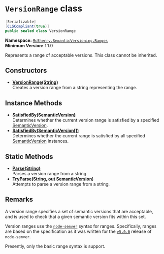# `VersionRange` class

```c#
[Serializable]
[CLSCompliant(true)]
public sealed class VersionRange
```

**Namespace:** [`McSherry.SemanticVersioning.Ranges`][1]  
**Minimum Version:** 1.1.0

Represents a range of acceptable versions. This class cannot be
inherited.

[1]: ../


## Constructors

- **[VersionRange(String)][2]**  
  Creates a version range from a string representing the range.
  
[2]: ./ctor(String).md


## Instance Methods

- **[SatisfiedBy(SemanticVersion)][3]**  
  Determines whether the current version range is satisfied by
  a specified [SemanticVersion][4].
- **[SatisfiedBy(SemanticVersion[])][5]**  
  Determines whether the current range is satisfied by all
  specified [SemanticVersion][4] instances.
  
[3]: ./SatisfiedBy(SemanticVersion).md
[4]: ../SemanticVersion
[5]: ./SatisfiedBy(SemanticVersion[]).md


## Static Methods

- **[Parse(String)][6]**  
  Parses a version range from a string.
- **[TryParse(String, out SemanticVersion)][7]**  
  Attempts to parse a version range from a string.
  
[6]: ./Parse(String).md
[7]: ./TryParse(String,VersionRange).md


## Remarks

A version range specifies a set of semantic versions that are
acceptable, and is used to check that a given semantic version
fits within this set.

Version ranges use the [`node-semver`][8] syntax for ranges.
Specifically, ranges are based on the specification as it was
written for the [`v5.0.0`][9] release of `node-semver`.

Presently, only the basic range syntax is support.

[8]: https://github.com/npm/node-semver
[9]: https://github.com/npm/node-semver/blob/v5.0.0/README.md#ranges